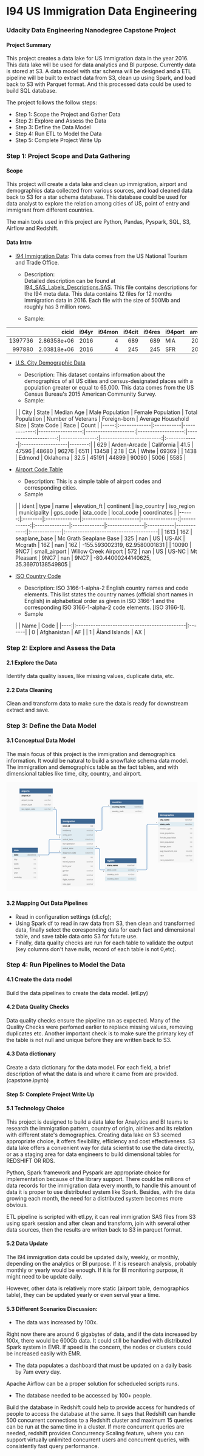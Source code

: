 # I94 US Immigration Data Engineering
### Udacity Data Engineering Nanodegree Capstone Project

#### Project Summary
This project creates a data lake for US Immigration data in the year 2016. This data lake will be used for data analytics and BI purpose. Currently data is stored at S3. A data model with star schema will be designed and a ETL pipeline will be built to extract data from S3, clean up using Spark, and load back to S3 with Parquet format. And this processed data could be used to build SQL database.

The project follows the follow steps:
* Step 1: Scope the Project and Gather Data
* Step 2: Explore and Assess the Data
* Step 3: Define the Data Model
* Step 4: Run ETL to Model the Data
* Step 5: Complete Project Write Up

### Step 1: Project Scope and Data Gathering

#### Scope

This project will create a data lake and clean up immigration, airport and demographics data collected from various sources, and load cleaned data back to S3 for a star schema database. This database could be used for data analyst to explore the relation among cities of US, point of entry and immigrant from different countries.

The main tools used in this project are Python, Pandas, Pyspark, SQL, S3, Airflow and Redshift.

#### Data Intro


* [I94 Immigration Data](https://www.trade.gov/national-travel-and-tourism-office): This data comes from the US National Tourism and Trade Office.  

    * Description:  
    Detailed description can be found at [I94_SAS_Labels_Descriptions.SAS](./I94_SAS_Labels_Descriptions.SAS). This file contains descriptions for the I94 meta data. This data contains 12 files for 12 months immigration data in 2016.
    Each file with the size of 500Mb and roughly has 3 million rows.

    * Sample:
 
|         |       cicid |   i94yr |   i94mon |   i94cit |   i94res | i94port   |   arrdate |   i94mode | i94addr   |   depdate |   i94bir |   i94visa |   count |   dtadfile | visapost   |   occup | entdepa   | entdepd   |   entdepu | matflag   |   biryear |   dtaddto | gender   |   insnum | airline   |      admnum |   fltno | visatype   |
|--------:|------------:|--------:|---------:|---------:|---------:|:----------|----------:|----------:|:----------|----------:|---------:|----------:|--------:|-----------:|:-----------|--------:|:----------|:----------|----------:|:----------|----------:|----------:|:---------|---------:|:----------|------------:|--------:|:-----------|
| 1397736 | 2.86358e+06 |    2016 |        4 |      689 |      689 | MIA       |     20559 |         1 | FL        |     20569 |       10 |         2 |       1 |   20160415 | SPL        |     nan | G         | O         |       nan | M         |      2006 |  10142016 | F        |      nan | JJ        | 9.36397e+10 |   08094 | B2         |
|  997880 | 2.03818e+06 |    2016 |        4 |      245 |      245 | SFR       |     20555 |         1 | CA        |     20570 |       50 |         2 |       1 |   20160411 | SHG        |     nan | G         | O         |       nan | M         |      1966 |  10102016 | F        |      nan | MU        | 9.32671e+10 |   00589 | B2         |


* [U.S. City Demographic Data](https://public.opendatasoft.com/explore/dataset/us-cities-demographics/export/)
    * Description:
    This dataset contains information about the demographics of all US cities and census-designated places with a population greater or equal to 65,000. This data comes from the US Census Bureau's 2015 American Community Survey.
    * Sample:


    |      | City         | State      |   Median Age |   Male Population |   Female Population |   Total Population |   Number of Veterans |   Foreign-born |   Average Household Size | State Code   | Race               |   Count |
|-----:|:-------------|:-----------|-------------:|------------------:|--------------------:|-------------------:|---------------------:|---------------:|-------------------------:|:-------------|:-------------------|--------:|
|  629 | Arden-Arcade | California |         41.5 |             47596 |               48680 |              96276 |                 6511 |          13458 |                     2.18 | CA           | White              |   69369 |
| 1438 | Edmond       | Oklahoma   |         32.5 |             45191 |               44899 |              90090 |                 5006 |           5585 |  



* [Airport Code Table](https://datahub.io/core/airport-codes#data)

    * Description:
    This is a simple table of airport codes and corresponding cities.
    * Sample


    |       | ident   | type          | name                   |   elevation_ft |   continent | iso_country   | iso_region   | municipality   | gps_code   |   iata_code | local_code   | coordinates                           |
|------:|:--------|:--------------|:-----------------------|---------------:|------------:|:--------------|:-------------|:---------------|:-----------|------------:|:-------------|:--------------------------------------|
|  1613 | 16Z     | seaplane_base | Mc Grath Seaplane Base |            325 |         nan | US            | US-AK        | Mcgrath        | 16Z        |         nan | 16Z          | -155.593002319, 62.9580001831         |
| 10090 | 9NC7    | small_airport | Willow Creek Airport   |            572 |         nan | US            | US-NC        | Mt Pleasant    | 9NC7       |         nan | 9NC7         | -80.44000244140625, 35.36970138549805 |

* [ISO Country Code](https://datahub.io/core/country-list)

    * Description:
    ISO 3166-1-alpha-2 English country names and code elements. This list states the country names (official short names in English) in alphabetical order as given in ISO 3166-1 and the corresponding ISO 3166-1-alpha-2 code elements. [ISO 3166-1].
    * Sample


    
    |     | Name                                         | Code   |
|----:|:---------------------------------------------|:-------|
|   0 | Afghanistan                                  | AF     |
|   1 | Åland Islands                                | AX     |

### Step 2: Explore and Assess the Data
#### 2.1 Explore the Data
Identify data quality issues, like missing values, duplicate data, etc.
#### 2.2 Data Cleaning
Clean and transform data to make sure the data is ready for downstream extract and save.

### Step 3: Define the Data Model
#### 3.1 Conceptual Data Model

The main focus of this project is the immigration and demographics information. It would be natural to build a snowflake schema data model. The immigration and demographics table as the fact tables, and with dimensional tables like time, city, country, and airport.

![](schema_diagram.png)

#### 3.2 Mapping Out Data Pipelines

* Read in configuration settings (dl.cfg);
* Using Spark df to read in raw data from S3, then clean and transformed data, finally select the coresponding data for each fact and dimensional table, and save table data onto S3 for future use.
* Finally, data quality checks are run for each table to validate the output (key columns don't have nulls, record of each table is not 0,etc).

### Step 4: Run Pipelines to Model the Data
#### 4.1 Create the data model
Build the data pipelines to create the data model. (etl.py)

#### 4.2 Data Quality Checks
Data quality checks ensure the pipeline ran as expected. Many of the Quality Checks were perfomed earlier to replace missing values, removing duplicates etc. Another important check is to make sure the primary key of the table is not null and unique before they are written back to S3.

#### 4.3 Data dictionary
Create a data dictionary for the data model. For each field, a brief description of what the data is and where it came from are provided. (capstone.ipynb)


#### Step 5: Complete Project Write Up

#### 5.1 Technology Choice

This project is designed to build a data lake for Analytics and BI teams to research the immigration pattern, country of origin, airlines and its relation with different state's demographics. Creating data lake on S3 seemed appropriate choice, it offers flexibility, efficiency and cost effectiveness. S3 data lake offers a convenient way for data scientist to use the data directly, or as a staging area for data engineers to build dimensional tables for REDSHIFT OR RDS.

Python, Spark framework and Pyspark are appropriate choice for implementation because of the library support. There could be millions of data records for the immigration data every month, to handle this amount of data it is proper to use distributed system like Spark. Besides, with the data growing each month, the need for a distributed system becomes more obvious.

ETL pipeline is scripted with etl.py, it can real immigration SAS files from S3 using spark session and after clean and transform, join with several other data sources, then the results are writen back to S3 in parquet format.



#### 5.2 Data Update

The I94 immigration data could be updated daily, weekly, or monthly, depending on the analytics or BI purpose. If it is research analysis, probably monthly or yearly would be enough. If it is for BI monitoring purpose, it might need to be update daily.

However, other data is relatively more static (airport table, demographics table), they can be updated yearly or even serval year a time.

#### 5.3 Different Scenarios Discussion:

* The data was increased by 100x.

Right now there are around 6 gigabytes of data, and if the data increased by 100x, there would be 600Gb data. It could still be handled with distributed Spark system in EMR. If speed is the concern, the nodes or clusters could be increased easily with EMR.

* The data populates a dashboard that must be updated on a daily basis by 7am every day.

Apache Airflow can be a proper solution for schedueled scripts runs.

* The database needed to be accessed by 100+ people.

Build the database in Redshift could help to provide access for hundreds of people to access the database at the same.
It says that Redshift can handle 500 concurrent connections to a Redshift cluster and maximum 15 queries can be run at the same time in a cluster. If more concurrent queries are needed, redshift provides Concurrency Scaling feature, where you can support virtually unlimited concurrent users and concurrent queries, with consistently fast query performance.
